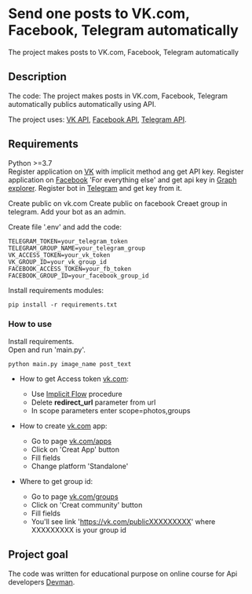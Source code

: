 # Send one posts to VK.com, Facebook, Telegram automatically 
The project makes posts to VK.com, Facebook, Telegram automatically


## Description
The code: 
The project makes posts in VK.com, Facebook, Telegram automatically publics automatically using API.  

The project uses: [VK API](https://vk.com/dev), [Facebook API](https://developers.facebook.com/), [Telegram API](https://core.telegram.org/api).  
  

## Requirements
Python >=3.7  
Register application on [VK](https://vk.com/dev) with implicit method ang get API key. 
Register application on [Facebook](https://developers.facebook.com/) 'For everything else' and get api key in [Graph explorer](https://developers.facebook.com/tools/explorer/).
Register bot in [Telegram](http://t.me/BotFather) and get key from it.
 
Create public on vk.com 
Create public on facebook
Creaet group in telegram. Add your bot as an admin.

  
Create file '.env' and add the code:
```
TELEGRAM_TOKEN=your_telegram_token
TELEGRAM_GROUP_NAME=your_telegram_group
VK_ACCESS_TOKEN=your_vk_token
VK_GROUP_ID=your_vk_group_id
FACEBOOK_ACCESS_TOKEN=your_fb_token
FACEBOOK_GROUP_ID=your_facebook_group_id
```

Install requirements modules:
```
pip install -r requirements.txt	
```


### How to use

Install requirements.  
Open and run 'main.py'.
```
python main.py image_name post_text
```

* How to get Access token [vk.com](https://vk.com/apps?act=manage):
  * Use [Implicit Flow](https://vk.com/dev/implicit_flow_user) procedure
  * Delete **redirect_url** parameter from url
  * In scope parameters enter scope=photos,groups

* How to create [vk.com](https://vk.com/apps?act=manage) app:
  * Go to page [vk.com/apps](https://vk.com/apps?act=manage)
  * Click on 'Creat App' button
  * Fill fields
  * Change platform 'Standalone'

* Where to get group id:
  * Go to page [vk.com/groups](https://vk.com/groups)
  * Click on 'Creat community' button
  * Fill fields
  * You'll see link 'https://vk.com/publicXXXXXXXXX' where XXXXXXXXX is your group id


## Project goal

The code was written for educational purpose on online course for Api developers [Devman](http://dvmn.org). 
